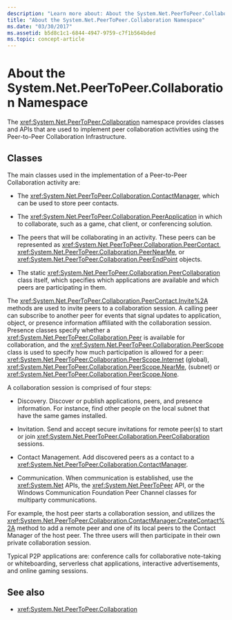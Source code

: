 ```yaml
---
description: "Learn more about: About the System.Net.PeerToPeer.Collaboration Namespace"
title: "About the System.Net.PeerToPeer.Collaboration Namespace"
ms.date: "03/30/2017"
ms.assetid: b5d8c1c1-6844-4947-9759-c7f1b564bded
ms.topic: concept-article
---
```

# About the System.Net.PeerToPeer.Collaboration Namespace

The <xref:System.Net.PeerToPeer.Collaboration> namespace provides classes and APIs that are used to implement peer collaboration activities using the Peer-to-Peer Collaboration Infrastructure.  
  
## Classes  

 The main classes used in the implementation of a Peer-to-Peer Collaboration activity are:  
  
- The <xref:System.Net.PeerToPeer.Collaboration.ContactManager>, which can be used to store peer contacts.  
  
- The <xref:System.Net.PeerToPeer.Collaboration.PeerApplication> in which to collaborate, such as a game, chat client, or conferencing solution.  
  
- The peers that will be collaborating in an activity.  These peers can be represented as <xref:System.Net.PeerToPeer.Collaboration.PeerContact>, <xref:System.Net.PeerToPeer.Collaboration.PeerNearMe>, or <xref:System.Net.PeerToPeer.Collaboration.PeerEndPoint> objects.  
  
- The static <xref:System.Net.PeerToPeer.Collaboration.PeerCollaboration> class itself, which specifies which applications are available and which peers are participating in them.  
  
 The <xref:System.Net.PeerToPeer.Collaboration.PeerContact.Invite%2A> methods are used to invite peers to a collaboration session.  A calling peer can subscribe to another peer for events that signal updates to application, object, or presence information affiliated with the collaboration session. Presence classes specify whether a <xref:System.Net.PeerToPeer.Collaboration.Peer> is available for collaboration, and the <xref:System.Net.PeerToPeer.Collaboration.PeerScope> class is used to specify how much participation is allowed for a peer:  <xref:System.Net.PeerToPeer.Collaboration.PeerScope.Internet> (global), <xref:System.Net.PeerToPeer.Collaboration.PeerScope.NearMe>, (subnet) or <xref:System.Net.PeerToPeer.Collaboration.PeerScope.None>.  
  
 A collaboration session is comprised of four steps:  
  
- Discovery. Discover or publish applications, peers, and presence information.  For instance, find other people on the local subnet that have the same games installed.  
  
- Invitation. Send and accept secure invitations for remote peer(s) to start or join <xref:System.Net.PeerToPeer.Collaboration.PeerCollaboration> sessions.  
  
- Contact Management. Add discovered peers as a contact to a <xref:System.Net.PeerToPeer.Collaboration.ContactManager>.  
  
- Communication. When communication is established, use the <xref:System.Net> APIs, the <xref:System.Net.PeerToPeer> API, or the Windows Communication Foundation Peer Channel classes for multiparty communications.  
  
 For example, the host peer starts a collaboration session, and utilizes the <xref:System.Net.PeerToPeer.Collaboration.ContactManager.CreateContact%2A> method to add a remote peer and one of its local peers to the Contact Manager of the host peer.  The three users will then participate in their own private collaboration session.  
  
 Typical P2P applications are: conference calls for collaborative note-taking or whiteboarding, serverless chat applications, interactive advertisements, and online gaming sessions.  
  
## See also

- <xref:System.Net.PeerToPeer.Collaboration>
